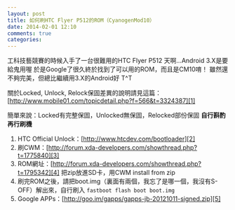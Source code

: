 ```yaml
---
layout: post
title: 如何刷HTC Flyer P512的ROM（CyanogenMod10）
date: 2014-02-01 12:10
comments: true
categories:
---
```

工科技藝競賽的時候入手了一台很難用的HTC Flyer P512
天啊...Android 3.X是要給鬼用喔
於是Google了很久終於找到了可以用的ROM，而且是CM10唷！
雖然還不夠完美，但總比繼續用3.X的Android好 T^T

關於Locked, Unlock, Relock保固差異的說明請見這篇：[http://www.mobile01.com/topicdetail.php?f=566&t=3324387][1]

簡單來說：Locked有完整保固，Unlocked無保固，Relocked部份保固
**自行斟酌再行刷機**


1. HTC Official Unlock：[http://www.htcdev.com/bootloader][2]
2. 刷CWM：[http://forum.xda-developers.com/showthread.php?t=1775840][3]
3. ROM網址：[http://forum.xda-developers.com/showthread.php?t=1795342][4]
   把zip放進SD卡，用CWM install from zip
4. 刷完ROM之後，請把boot.img（裏面有兩個，我忘了是哪一個，我沒有S-OFF）解出來，自行刷入
   `fastboot flash boot boot.img`
5. Google APPs：[http://goo.im/gapps/gapps-jb-20121011-signed.zip][5]





[1]: http://www.mobile01.com/topicdetail.php?f=566&t=3324387
[2]: http://www.htcdev.com/bootloader
[3]: http://forum.xda-developers.com/showthread.php?t=1775840
[4]: http://forum.xda-developers.com/showthread.php?t=1795342
[5]: http://goo.im/gapps/gapps-jb-20121011-signed.zip

